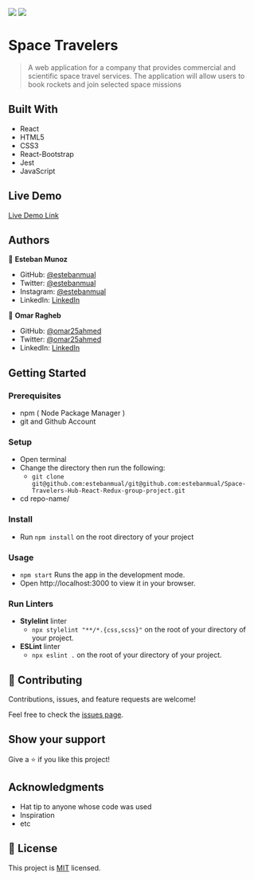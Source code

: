 ![](https://img.shields.io/badge/Microverse-blueviolet)
![](https://wakatime.com/badge/user/be79098d-c59e-407c-8952-0f274bb9e265/project/a6102384-f9d1-42aa-ba01-bc50e9be8f35.svg)

# Space Travelers

> A web application for a company that provides commercial and scientific space travel services. The application will allow users to book rockets and join selected space missions

## Built With

- React
- HTML5
- CSS3
- React-Bootstrap
- Jest
- JavaScript

## Live Demo

[Live Demo Link](https://space-travelers-omar-esteban.netlify.app/)


## Authors

👤 **Esteban Munoz**

- GitHub: [@estebanmual](https://github.com/estebanmual)
- Twitter: [@estebanmual](https://twitter.com/estebanmual)
- Instagram: [@estebanmual](https://instagram.com/estebanmual)
- LinkedIn: [LinkedIn](https://linkedin.com/in/estebanmual)


👤 **Omar Ragheb**

- GitHub: [@omar25ahmed](https://github.com/omar25ahmed)
- Twitter: [@omar25ahmed](https://twitter.com/omar25ahmed)
- LinkedIn: [LinkedIn](https://www.linkedin.com/in/omar-ragheb-65434a202/)

## Getting Started

### Prerequisites

  - npm ( Node Package Manager )
  - git and Github Account

### Setup

  - Open terminal
  - Change the directory then run the following:
    - `git clone git@github.com:estebanmual/git@github.com:estebanmual/Space-Travelers-Hub-React-Redux-group-project.git`
  - cd repo-name/

### Install

  - Run  `npm install` on the root directory of your project

### Usage

  - `npm start` Runs the app in the development mode.
  - Open http://localhost:3000 to view it in your browser.

### Run Linters

  - **Stylelint** linter
    - `npx stylelint "**/*.{css,scss}"` on the root of your directory of your project.
  - **ESLint** linter
    - `npx eslint .` on the root of your directory of your project.


## 🤝 Contributing

Contributions, issues, and feature requests are welcome!

Feel free to check the [issues page](../../issues/).

## Show your support

Give a ⭐️ if you like this project!

## Acknowledgments

- Hat tip to anyone whose code was used
- Inspiration
- etc

## 📝 License

This project is [MIT](./MIT.md) licensed.
